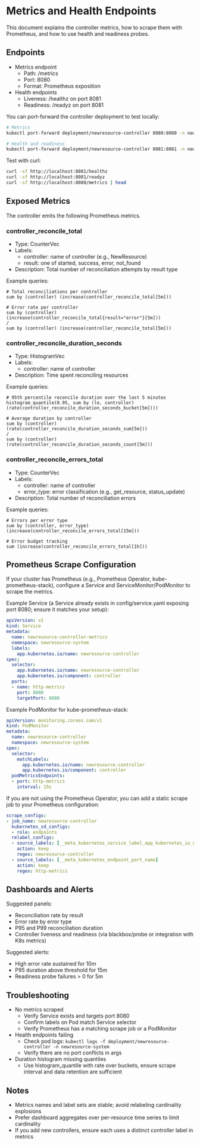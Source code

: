 # Metrics and Health Endpoints

This document explains the controller metrics, how to scrape them with Prometheus, and how to use health and readiness probes.

## Endpoints

- Metrics endpoint
  - Path: /metrics
  - Port: 8080
  - Format: Prometheus exposition
- Health endpoints
  - Liveness: /healthz on port 8081
  - Readiness: /readyz on port 8081

You can port-forward the controller deployment to test locally:

```bash
# Metrics
kubectl port-forward deployment/newresource-controller 8080:8080 -n newresource-system

# Health and readiness
kubectl port-forward deployment/newresource-controller 8081:8081 -n newresource-system
```

Test with curl:

```bash
curl -sf http://localhost:8081/healthz
curl -sf http://localhost:8081/readyz
curl -sf http://localhost:8080/metrics | head
```

## Exposed Metrics

The controller emits the following Prometheus metrics.

### controller_reconcile_total

- Type: CounterVec
- Labels:
  - controller: name of controller (e.g., NewResource)
  - result: one of started, success, error, not_found
- Description: Total number of reconciliation attempts by result type

Example queries:
```promql
# Total reconciliations per controller
sum by (controller) (increase(controller_reconcile_total[5m]))

# Error rate per controller
sum by (controller) (increase(controller_reconcile_total{result="error"}[5m]))
/
sum by (controller) (increase(controller_reconcile_total[5m]))
```

### controller_reconcile_duration_seconds

- Type: HistogramVec
- Labels:
  - controller: name of controller
- Description: Time spent reconciling resources

Example queries:
```promql
# 95th percentile reconcile duration over the last 5 minutes
histogram_quantile(0.95, sum by (le, controller) (rate(controller_reconcile_duration_seconds_bucket[5m])))

# Average duration by controller
sum by (controller) (rate(controller_reconcile_duration_seconds_sum[5m]))
/
sum by (controller) (rate(controller_reconcile_duration_seconds_count[5m]))
```

### controller_reconcile_errors_total

- Type: CounterVec
- Labels:
  - controller: name of controller
  - error_type: error classification (e.g., get_resource, status_update)
- Description: Total number of reconciliation errors

Example queries:
```promql
# Errors per error type
sum by (controller, error_type) (increase(controller_reconcile_errors_total[15m]))

# Error budget tracking
sum (increase(controller_reconcile_errors_total[1h]))
```

## Prometheus Scrape Configuration

If your cluster has Prometheus (e.g., Prometheus Operator, kube-prometheus-stack), configure a Service and ServiceMonitor/PodMonitor to scrape the metrics.

Example Service (a Service already exists in config/service.yaml exposing port 8080; ensure it matches your setup):

```yaml
apiVersion: v1
kind: Service
metadata:
  name: newresource-controller-metrics
  namespace: newresource-system
  labels:
    app.kubernetes.io/name: newresource-controller
spec:
  selector:
    app.kubernetes.io/name: newresource-controller
    app.kubernetes.io/component: controller
  ports:
  - name: http-metrics
    port: 8080
    targetPort: 8080
```

Example PodMonitor for kube-prometheus-stack:

```yaml
apiVersion: monitoring.coreos.com/v1
kind: PodMonitor
metadata:
  name: newresource-controller
  namespace: newresource-system
spec:
  selector:
    matchLabels:
      app.kubernetes.io/name: newresource-controller
      app.kubernetes.io/component: controller
  podMetricsEndpoints:
  - port: http-metrics
    interval: 15s
```

If you are not using the Prometheus Operator, you can add a static scrape job to your Prometheus configuration:

```yaml
scrape_configs:
- job_name: newresource-controller
  kubernetes_sd_configs:
  - role: endpoints
  relabel_configs:
  - source_labels: [__meta_kubernetes_service_label_app_kubernetes_io_name]
    action: keep
    regex: newresource-controller
  - source_labels: [__meta_kubernetes_endpoint_port_name]
    action: keep
    regex: http-metrics
```

## Dashboards and Alerts

Suggested panels:
- Reconciliation rate by result
- Error rate by error type
- P95 and P99 reconciliation duration
- Controller liveness and readiness (via blackbox/probe or integration with K8s metrics)

Suggested alerts:
- High error rate sustained for 10m
- P95 duration above threshold for 15m
- Readiness probe failures > 0 for 5m

## Troubleshooting

- No metrics scraped
  - Verify Service exists and targets port 8080
  - Confirm labels on Pod match Service selector
  - Verify Prometheus has a matching scrape job or a PodMonitor
- Health endpoints failing
  - Check pod logs: `kubectl logs -f deployment/newresource-controller -n newresource-system`
  - Verify there are no port conflicts in args
- Duration histogram missing quantiles
  - Use histogram_quantile with rate over buckets, ensure scrape interval and data retention are sufficient

## Notes

- Metrics names and label sets are stable; avoid relabeling cardinality explosions
- Prefer dashboard aggregates over per-resource time series to limit cardinality
- If you add new controllers, ensure each uses a distinct controller label in metrics